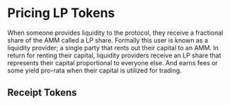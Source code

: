# Pricing LP Tokens

When someone provides liquidity to the protocol, they receive a fractional share of the AMM called a LP share. Formally this user is known as a liquidity provider; a single party that rents out their capital to an AMM. In return for renting their capital, liquidity providers receive an LP share that represents their capital proportional to everyone else. And earns fees or some yield pro-rata when their capital is utilized for trading.&#x20;

## Receipt Tokens

##
